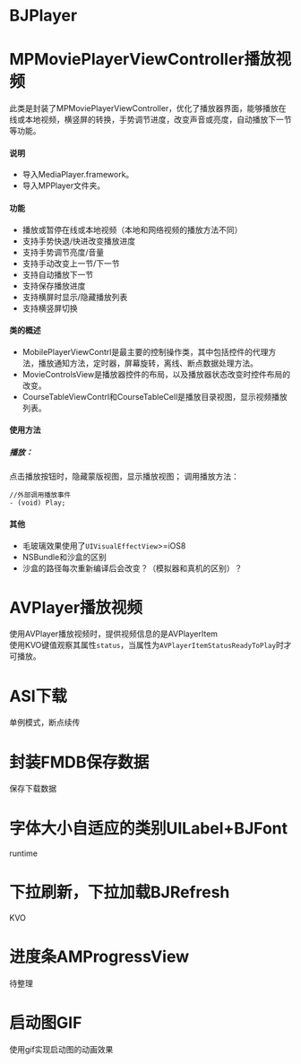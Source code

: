 # BJPlayer

# MPMoviePlayerViewController<MediaPlayer>播放视频

此类是封装了MPMoviePlayerViewController，优化了播放器界面，能够播放在线或本地视频，横竖屏的转换，手势调节进度，改变声音或亮度，自动播放下一节等功能。

#### 说明

- 导入MediaPlayer.framework。
- 导入MPPlayer文件夹。

#### 功能

- 播放或暂停在线或本地视频（本地和网络视频的播放方法不同）
- 支持手势快退/快进改变播放进度
- 支持手势调节亮度/音量
- 支持手动改变上一节/下一节
- 支持自动播放下一节
- 支持保存播放进度
- 支持横屏时显示/隐藏播放列表
- 支持横竖屏切换

#### 类的概述

- MobilePlayerViewContrl是最主要的控制操作类，其中包括控件的代理方法，播放通知方法，定时器，屏幕旋转，离线、断点数据处理方法。
- MovieControlsView是播放器控件的布局，以及播放器状态改变时控件布局的改变。
- CourseTableViewContrl和CourseTableCell是播放目录视图，显示视频播放列表。

#### 使用方法

##### 播放：

点击播放按钮时，隐藏蒙版视图，显示播放视图；
调用播放方法：

```objc
//外部调用播放事件
- (void) Play;
```

#### 其他 ####
- 毛玻璃效果使用了`UIVisualEffectView`>=iOS8
- NSBundle和沙盒的区别
- 沙盒的路径每次重新编译后会改变？（模拟器和真机的区别）？



# AVPlayer<AVFoundation>播放视频
使用AVPlayer播放视频时，提供视频信息的是AVPlayerItem<br>
使用KVO键值观察其属性`status`，当属性为`AVPlayerItemStatusReadyToPlay`时才可播放。

# ASI下载
单例模式，断点续传

# 封装FMDB保存数据
保存下载数据

# 字体大小自适应的类别UILabel+BJFont
runtime

# 下拉刷新，下拉加载BJRefresh
KVO

# 进度条AMProgressView
待整理

# 启动图GIF
使用gif实现启动图的动画效果


